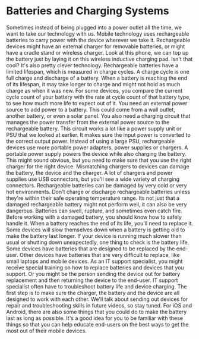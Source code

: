 # Batteries and Charging Systems

Sometimes instead of being plugged into a power outlet all the time, we want to take our technology with us. Mobile technology uses rechargeable batteries to carry power with the device wherever we take it. Rechargeable devices might have an external charger for removable batteries, or might have a cradle stand or wireless charger. Look at this phone, we can top up the battery just by laying it on this wireless inductive charging pad. Isn't that cool? It's also pretty clever technology. Rechargeable batteries have a limited lifespan, which is measured in charge cycles. A charge cycle is one full charge and discharge of a battery. When a battery is reaching the end of its lifespan, it may take longer to charge and might not hold as much charge as when it was new. For some devices, you compare the current cycle count of your battery with the rate at cycle count of that battery type, to see how much more life to expect out of it. You need an external power source to add power to a battery. This could come from a wall outlet, another battery, or even a solar panel. You also need a charging circuit that manages the power transfer from the external power source to the rechargeable battery. This circuit works a lot like a power supply unit or PSU that we looked at earlier. It makes sure the input power is converted to the correct output power. Instead of using a large PSU, rechargeable devices use more portable power adapters, power supplies or chargers. A portable power supply powers the device while also charging the battery. This might sound obvious, but you need to make sure that you use the right charger for the right device. Mismatching chargers to devices can damage the battery, the device and the charger. A lot of chargers and power supplies use USB connectors, but you'll see a wide variety of charging connectors. Rechargeable batteries can be damaged by very cold or very hot environments. Don't charge or discharge rechargeable batteries unless they're within their safe operating temperature range. Its not just that a damaged rechargeable battery might not perform well, it can also be very dangerous. Batteries can swell, rupture, and sometimes even catch fire. Before working with a damaged battery, you should know how to safely handle it. When a battery reaches the end of its life, you'll need to replace it. Some devices will slow themselves down when a battery is getting old to make the battery last longer. If your device is running much slower than usual or shutting down unexpectedly, one thing to check is the battery life. Some devices have batteries that are designed to be replaced by the end-user. Other devices have batteries that are very difficult to replace, like small laptops and mobile devices. As an IT support specialist, you might receive special training on how to replace batteries and devices that you support. Or you might be the person sending the device out for battery replacement and then returning the device to the end-user. IT support specialist often have to troubleshoot battery life and device charging. The first step is to make sure the charger, the battery and the device are all designed to work with each other. We'll talk about sending out devices for repair and troubleshooting skills in future videos, so stay tuned. For iOS and Android, there are also some things that you could do to make the battery last as long as possible. It's a good idea for you to be familiar with these things so that you can help educate end-users on the best ways to get the most out of their mobile devices.
